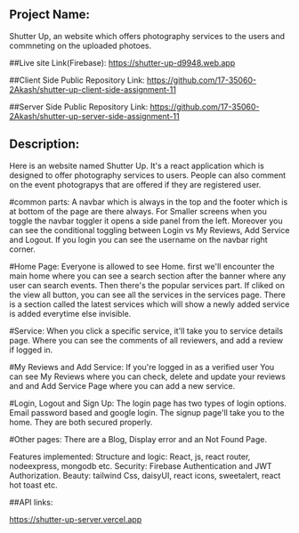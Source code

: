 ## Project Name: 
Shutter Up, an website which offers photography services to the users and commneting on the uploaded photoes.


##Live site Link(Firebase):
https://shutter-up-d9948.web.app

##Client Side Public Repository Link: 
https://github.com/17-35060-2Akash/shutter-up-client-side-assignment-11

##Server Side Public Repository Link: 
https://github.com/17-35060-2Akash/shutter-up-server-side-assignment-11



## Description:
Here is an website named Shutter Up. It's a react application which is designed to offer photography services to users. 
People can also comment on the event photograpys that are offered if they are registered user.
 

#common parts:
A navbar which is always in the top and the footer which is at bottom of the page are there always. 
For Smaller screens when you toggle the navbar toggler it opens a side panel from the left. Moreover you can see the conditional toggling 
between Login vs My Reviews, Add Service and Logout. If you login you can see the username on the navbar right corner.
 
#Home Page:
Everyone is allowed to see Home. first we'll encounter the main home where you can see a search section after the banner where any user can search events.
Then there's the popular services part. If cliked on the view all button, you can see all the services in the services page. There is a section called the latest services
which will show a newly added service is added everytime else invisible. 

#Service:
When you click a specific service, it'll take you to service details page. Where you can see the comments of all reviewers, and add a review if logged in.

#My Reviews and Add Service:
If you're logged in as a verified user You can see My Reviews where you can check, delete and update your reviews and and Add Service Page where you can add a new service.

#Login, Logout and Sign Up: 
The login page has two types of login options. Email password based and google login.
The signup page'll take you to the home. They are both secured properly.


#Other pages:
There are a Blog, Display error and an Not Found Page.

Features implemented:
Structure and logic: React, js, react router, nodeexpress, mongodb etc.
Security: Firebase Authentication and JWT Authorization.
Beauty: tailwind Css, daisyUI, react icons, sweetalert, react hot toast etc.



##API links:

https://shutter-up-server.vercel.app

